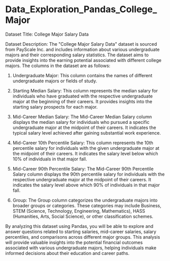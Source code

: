 # Data_Exploration_Pandas_College_Major

Dataset Title: College Major Salary Data

Dataset Description:
The "College Major Salary Data" dataset is sourced from PayScale Inc. and includes information about various undergraduate majors and their corresponding salary statistics. The dataset aims to provide insights into the earning potential associated with different college majors. The columns in the dataset are as follows:

1. Undergraduate Major: This column contains the names of different undergraduate majors or fields of study.

2. Starting Median Salary: This column represents the median salary for individuals who have graduated with the respective undergraduate major at the beginning of their careers. It provides insights into the starting salary prospects for each major.

3. Mid-Career Median Salary: The Mid-Career Median Salary column displays the median salary for individuals who pursued a specific undergraduate major at the midpoint of their careers. It indicates the typical salary level achieved after gaining substantial work experience.

4. Mid-Career 10th Percentile Salary: This column represents the 10th percentile salary for individuals with the given undergraduate major at the midpoint of their careers. It indicates the salary level below which 10% of individuals in that major fall.

5. Mid-Career 90th Percentile Salary: The Mid-Career 90th Percentile Salary column displays the 90th percentile salary for individuals with the respective undergraduate major at the midpoint of their careers. It indicates the salary level above which 90% of individuals in that major fall.

6. Group: The Group column categorizes the undergraduate majors into broader groups or categories. These categories may include Business, STEM (Science, Technology, Engineering, Mathematics), HASS (Humanities, Arts, Social Science), or other classification schemes.

By analyzing this dataset using Pandas, you will be able to explore and answer questions related to starting salaries, mid-career salaries, salary percentiles, and comparisons across different major groups. This analysis will provide valuable insights into the potential financial outcomes associated with various undergraduate majors, helping individuals make informed decisions about their education and career paths.
